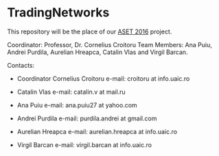 # TradingNetworks
This repository will be the place of our [ASET 2016](http://profs.info.uaic.ro/~adiftene/Scoala/2017/ASET/index.htm) project.

Coordinator: Professor, Dr. Cornelius Croitoru
Team Members: Ana Puiu, Andrei Purdila, Aurelian Hreapca, Catalin Vlas and Virgil Barcan.

Contacts:

- Coordinator Cornelius Croitoru
e-mail: croitoru at info.uaic.ro

- Catalin Vlas
e-mail: catalin.v at mail.ru

- Ana Puiu
e-mail: ana.puiu27 at yahoo.com

- Andrei Purdila
e-mail: purdila.andrei at gmail.com

- Aurelian Hreapca
e-mail: aurelian.hreapca at info.uaic.ro

- Virgil Barcan
e-mail: virgil.barcan at info.uaic.ro
